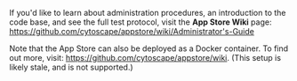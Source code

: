 If you'd like to learn about administration procedures, an introduction to the code base, and see the full test protocol, visit the __App Store Wiki__ page:
<https://github.com/cytoscape/appstore/wiki/Administrator's-Guide>

Note that the App Store can also be deployed as a Docker container. To find out more, visit: https://github.com/cytoscape/appstore/wiki. (This setup is likely stale, and is not supported.)

